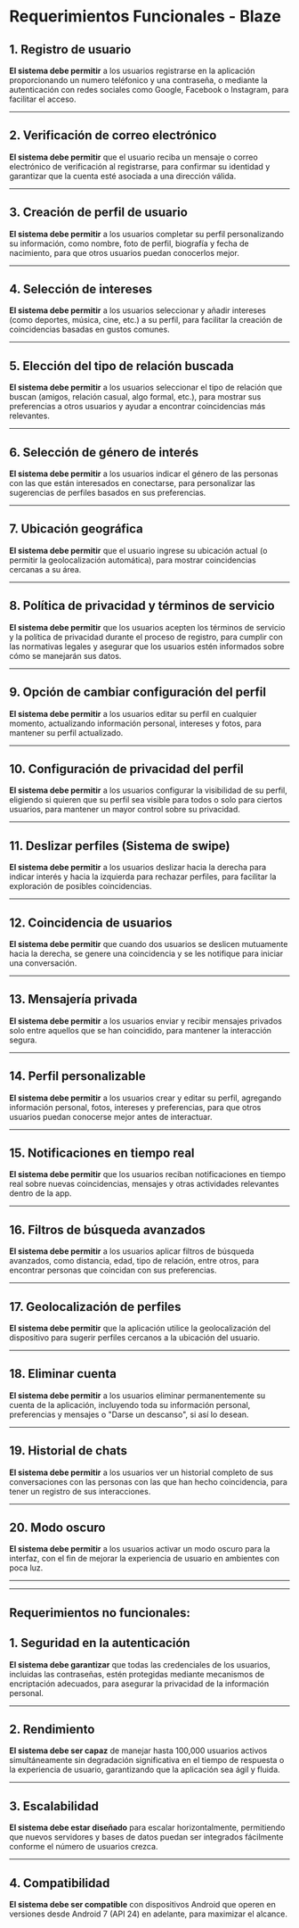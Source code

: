 # Requerimientos Funcionales - Blaze

## 1. Registro de usuario
**El sistema debe permitir** a los usuarios registrarse en la aplicación proporcionando un numero teléfonico y una contraseña, o mediante la autenticación con redes sociales como Google, Facebook o Instagram, para facilitar el acceso.

---

## 2. Verificación de correo electrónico
**El sistema debe permitir** que el usuario reciba un mensaje o correo electrónico de verificación al registrarse, para confirmar su identidad y garantizar que la cuenta esté asociada a una dirección válida.

---

## 3. Creación de perfil de usuario
**El sistema debe permitir** a los usuarios completar su perfil personalizando su información, como nombre, foto de perfil, biografía y fecha de nacimiento, para que otros usuarios puedan conocerlos mejor.

---

## 4. Selección de intereses
**El sistema debe permitir** a los usuarios seleccionar y añadir intereses (como deportes, música, cine, etc.) a su perfil, para facilitar la creación de coincidencias basadas en gustos comunes.

---

## 5. Elección del tipo de relación buscada
**El sistema debe permitir** a los usuarios seleccionar el tipo de relación que buscan (amigos, relación casual, algo formal, etc.), para mostrar sus preferencias a otros usuarios y ayudar a encontrar coincidencias más relevantes.

---

## 6. Selección de género de interés
**El sistema debe permitir** a los usuarios indicar el género de las personas con las que están interesados en conectarse, para personalizar las sugerencias de perfiles basados en sus preferencias.

---

## 7. Ubicación geográfica
**El sistema debe permitir** que el usuario ingrese su ubicación actual (o permitir la geolocalización automática), para mostrar coincidencias cercanas a su área.

---

## 8. Política de privacidad y términos de servicio
**El sistema debe permitir** que los usuarios acepten los términos de servicio y la política de privacidad durante el proceso de registro, para cumplir con las normativas legales y asegurar que los usuarios estén informados sobre cómo se manejarán sus datos.

---

## 9. Opción de cambiar configuración del perfil
**El sistema debe permitir** a los usuarios editar su perfil en cualquier momento, actualizando información personal, intereses y fotos, para mantener su perfil actualizado.

---


## 10. Configuración de privacidad del perfil
**El sistema debe permitir** a los usuarios configurar la visibilidad de su perfil, eligiendo si quieren que su perfil sea visible para todos o solo para ciertos usuarios, para mantener un mayor control sobre su privacidad.

---

## 11. Deslizar perfiles (Sistema de swipe)
**El sistema debe permitir** a los usuarios deslizar hacia la derecha para indicar interés y hacia la izquierda para rechazar perfiles, para facilitar la exploración de posibles coincidencias.

---

## 12. Coincidencia de usuarios
**El sistema debe permitir** que cuando dos usuarios se deslicen mutuamente hacia la derecha, se genere una coincidencia y se les notifique para iniciar una conversación.

---

## 13. Mensajería privada
**El sistema debe permitir** a los usuarios enviar y recibir mensajes privados solo entre aquellos que se han coincidido, para mantener la interacción segura.

---

## 14. Perfil personalizable
**El sistema debe permitir** a los usuarios crear y editar su perfil, agregando información personal, fotos, intereses y preferencias, para que otros usuarios puedan conocerse mejor antes de interactuar.

---

## 15. Notificaciones en tiempo real
**El sistema debe permitir** que los usuarios reciban notificaciones en tiempo real sobre nuevas coincidencias, mensajes y otras actividades relevantes dentro de la app.

---

## 16. Filtros de búsqueda avanzados
**El sistema debe permitir** a los usuarios aplicar filtros de búsqueda avanzados, como distancia, edad, tipo de relación, entre otros, para encontrar personas que coincidan con sus preferencias.

---

## 17. Geolocalización de perfiles
**El sistema debe permitir** que la aplicación utilice la geolocalización del dispositivo para sugerir perfiles cercanos a la ubicación del usuario.

---




## 18. Eliminar cuenta
**El sistema debe permitir** a los usuarios eliminar permanentemente su cuenta de la aplicación, incluyendo toda su información personal, preferencias y mensajes o "Darse un descanso", si así lo desean.

---

## 19. Historial de chats
**El sistema debe permitir** a los usuarios ver un historial completo de sus conversaciones con las personas con las que han hecho coincidencia, para tener un registro de sus interacciones.

---


## 20. Modo oscuro
**El sistema debe permitir** a los usuarios activar un modo oscuro para la interfaz, con el fin de mejorar la experiencia de usuario en ambientes con poca luz.

---
---

## Requerimientos no funcionales:

## 1. Seguridad en la autenticación
**El sistema debe garantizar** que todas las credenciales de los usuarios, incluidas las contraseñas, estén protegidas mediante mecanismos de encriptación adecuados, para asegurar la privacidad de la información personal.

---

## 2. Rendimiento
**El sistema debe ser capaz** de manejar hasta 100,000 usuarios activos simultáneamente sin degradación significativa en el tiempo de respuesta o la experiencia de usuario, garantizando que la aplicación sea ágil y fluida.

---

## 3. Escalabilidad
**El sistema debe estar diseñado** para escalar horizontalmente, permitiendo que nuevos servidores y bases de datos puedan ser integrados fácilmente conforme el número de usuarios crezca.

---

## 4. Compatibilidad
**El sistema debe ser compatible** con dispositivos Android que operen en versiones desde Android 7 (API 24) en adelante, para maximizar el alcance.
